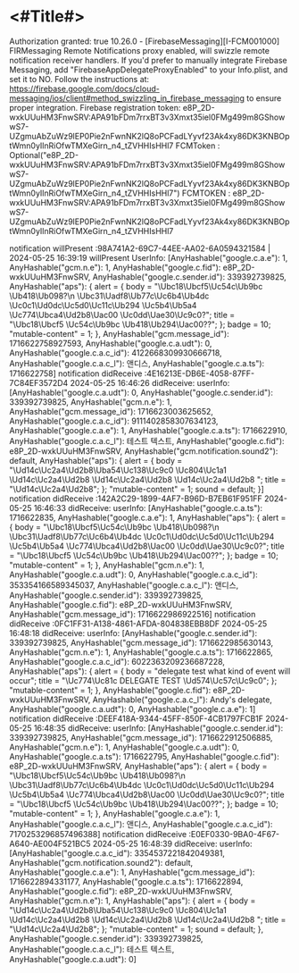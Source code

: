 #  <#Title#>

Authorization granted: true
10.26.0 - [FirebaseMessaging][I-FCM001000] FIRMessaging Remote Notifications proxy enabled, will swizzle remote notification receiver handlers. If you'd prefer to manually integrate Firebase Messaging, add "FirebaseAppDelegateProxyEnabled" to your Info.plist, and set it to NO. Follow the instructions at:
https://firebase.google.com/docs/cloud-messaging/ios/client#method_swizzling_in_firebase_messaging
to ensure proper integration.
Firebase registration token: e8P_2D-wxkUUuHM3FnwSRV:APA91bFDm7rrxBT3v3Xmxt35iel0FMg499m8GShowwS7-UZgmuAbZuWz9lEP0Pie2nFwnNK2lQ8oPCFadLYyvf23Ak4xy86DK3KNBOptWmn0yIlnRiOfwTMXeGirn_n4_tZVHHIsHHl7
FCMToken : Optional("e8P_2D-wxkUUuHM3FnwSRV:APA91bFDm7rrxBT3v3Xmxt35iel0FMg499m8GShowwS7-UZgmuAbZuWz9lEP0Pie2nFwnNK2lQ8oPCFadLYyvf23Ak4xy86DK3KNBOptWmn0yIlnRiOfwTMXeGirn_n4_tZVHHIsHHl7")
FCMTOKEN :  e8P_2D-wxkUUuHM3FnwSRV:APA91bFDm7rrxBT3v3Xmxt35iel0FMg499m8GShowwS7-UZgmuAbZuWz9lEP0Pie2nFwnNK2lQ8oPCFadLYyvf23Ak4xy86DK3KNBOptWmn0yIlnRiOfwTMXeGirn_n4_tZVHHIsHHl7
 
notification willPresent :98A741A2-69C7-44EE-AA02-6A0594321584 | 2024-05-25 16:39:19
willPresent UserInfo:  [AnyHashable("google.c.a.e"): 1, AnyHashable("gcm.n.e"): 1, AnyHashable("google.c.fid"): e8P_2D-wxkUUuHM3FnwSRV, AnyHashable("google.c.sender.id"): 339392739825, AnyHashable("aps"): {
    alert =     {
        body = "\Ubc18\Ubcf5\Uc54c\Ub9bc \Ub418\Ub098?\n \Ubc31\Uadf8\Ub77c\Uc6b4\Ub4dc \Uc0c1\Ud0dc\Uc5d0\Uc11c\Ub294 \Uc5b4\Ub5a4 \Uc774\Ubca4\Ud2b8\Uac00 \Uc0dd\Uae30\Uc9c0?";
        title = "\Ubc18\Ubcf5 \Uc54c\Ub9bc \Ub418\Ub294\Uac00??";
    };
    badge = 10;
    "mutable-content" = 1;
}, AnyHashable("gcm.message_id"): 1716622758927593, AnyHashable("google.c.a.udt"): 0, AnyHashable("google.c.a.c_id"): 4122668309930666718, AnyHashable("google.c.a.c_l"): 앤디스, AnyHashable("google.c.a.ts"): 1716622758]
notification didReceive :4E16213E-DB6E-4058-87FF-7C84EF3572D4 2024-05-25 16:46:26
didReceive: userInfo:  [AnyHashable("google.c.a.udt"): 0, AnyHashable("google.c.sender.id"): 339392739825, AnyHashable("gcm.n.e"): 1, AnyHashable("gcm.message_id"): 1716623003625652, AnyHashable("google.c.a.c_id"): 9111402858307634123, AnyHashable("google.c.a.e"): 1, AnyHashable("google.c.a.ts"): 1716622910, AnyHashable("google.c.a.c_l"): 테스트 텍스트, AnyHashable("google.c.fid"): e8P_2D-wxkUUuHM3FnwSRV, AnyHashable("gcm.notification.sound2"): default, AnyHashable("aps"): {
    alert =     {
        body = "\Ud14c\Uc2a4\Ud2b8\Uba54\Uc138\Uc9c0 \Uc804\Uc1a1 \Ud14c\Uc2a4\Ud2b8 \Ud14c\Uc2a4\Ud2b8 \Ud14c\Uc2a4\Ud2b8 ";
        title = "\Ud14c\Uc2a4\Ud2b8";
    };
    "mutable-content" = 1;
    sound = default;
}]
notification didReceive :142A2C29-1899-4AF7-B96D-B7EB61F951FF 2024-05-25 16:46:33
didReceive: userInfo:  [AnyHashable("google.c.a.ts"): 1716622835, AnyHashable("google.c.a.e"): 1, AnyHashable("aps"): {
    alert =     {
        body = "\Ubc18\Ubcf5\Uc54c\Ub9bc \Ub418\Ub098?\n \Ubc31\Uadf8\Ub77c\Uc6b4\Ub4dc \Uc0c1\Ud0dc\Uc5d0\Uc11c\Ub294 \Uc5b4\Ub5a4 \Uc774\Ubca4\Ud2b8\Uac00 \Uc0dd\Uae30\Uc9c0?";
        title = "\Ubc18\Ubcf5 \Uc54c\Ub9bc \Ub418\Ub294\Uac00??";
    };
    badge = 10;
    "mutable-content" = 1;
}, AnyHashable("gcm.n.e"): 1, AnyHashable("google.c.a.udt"): 0, AnyHashable("google.c.a.c_id"): 353354166589345037, AnyHashable("google.c.a.c_l"): 앤디스, AnyHashable("google.c.sender.id"): 339392739825, AnyHashable("google.c.fid"): e8P_2D-wxkUUuHM3FnwSRV, AnyHashable("gcm.message_id"): 1716622986922516]
notification didReceive :0FC1FF31-A138-4861-AFDA-804838EBB8DF 2024-05-25 16:48:18
didReceive: userInfo:  [AnyHashable("google.c.sender.id"): 339392739825, AnyHashable("gcm.message_id"): 1716622985630143, AnyHashable("gcm.n.e"): 1, AnyHashable("google.c.a.ts"): 1716622865, AnyHashable("google.c.a.c_id"): 6022363209236687228, AnyHashable("aps"): {
    alert =     {
        body = "delegate test what kind of event will occur";
        title = "\Uc774\Uc81c DELEGATE TEST \Ud574\Uc57c\Uc9c0";
    };
    "mutable-content" = 1;
}, AnyHashable("google.c.fid"): e8P_2D-wxkUUuHM3FnwSRV, AnyHashable("google.c.a.c_l"): Andy's delegate, AnyHashable("google.c.a.udt"): 0, AnyHashable("google.c.a.e"): 1]
notification didReceive :DEEF418A-9344-45FF-850F-4CB1797FCB1F 2024-05-25 16:48:35
didReceive: userInfo:  [AnyHashable("google.c.sender.id"): 339392739825, AnyHashable("gcm.message_id"): 1716622912506885, AnyHashable("gcm.n.e"): 1, AnyHashable("google.c.a.udt"): 0, AnyHashable("google.c.a.ts"): 1716622795, AnyHashable("google.c.fid"): e8P_2D-wxkUUuHM3FnwSRV, AnyHashable("aps"): {
    alert =     {
        body = "\Ubc18\Ubcf5\Uc54c\Ub9bc \Ub418\Ub098?\n \Ubc31\Uadf8\Ub77c\Uc6b4\Ub4dc \Uc0c1\Ud0dc\Uc5d0\Uc11c\Ub294 \Uc5b4\Ub5a4 \Uc774\Ubca4\Ud2b8\Uac00 \Uc0dd\Uae30\Uc9c0?";
        title = "\Ubc18\Ubcf5 \Uc54c\Ub9bc \Ub418\Ub294\Uac00??";
    };
    badge = 10;
    "mutable-content" = 1;
}, AnyHashable("google.c.a.e"): 1, AnyHashable("google.c.a.c_l"): 앤디스, AnyHashable("google.c.a.c_id"): 7170253296857496388]
notification didReceive :E0EF0330-9BA0-4F67-A640-AE004F521BC5 2024-05-25 16:48:39
didReceive: userInfo:  [AnyHashable("google.c.a.c_id"): 3354537221842049381, AnyHashable("gcm.notification.sound2"): default, AnyHashable("google.c.a.e"): 1, AnyHashable("gcm.message_id"): 1716622894331177, AnyHashable("google.c.a.ts"): 1716622894, AnyHashable("google.c.fid"): e8P_2D-wxkUUuHM3FnwSRV, AnyHashable("gcm.n.e"): 1, AnyHashable("aps"): {
    alert =     {
        body = "\Ud14c\Uc2a4\Ud2b8\Uba54\Uc138\Uc9c0 \Uc804\Uc1a1 \Ud14c\Uc2a4\Ud2b8 \Ud14c\Uc2a4\Ud2b8 \Ud14c\Uc2a4\Ud2b8 ";
        title = "\Ud14c\Uc2a4\Ud2b8";
    };
    "mutable-content" = 1;
    sound = default;
}, AnyHashable("google.c.sender.id"): 339392739825, AnyHashable("google.c.a.c_l"): 테스트 텍스트, AnyHashable("google.c.a.udt"): 0]
